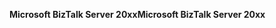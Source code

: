 <span data-ttu-id="c2477-101">**Microsoft BizTalk Server 20xx**</span><span class="sxs-lookup"><span data-stu-id="c2477-101">**Microsoft BizTalk Server 20xx**</span></span>